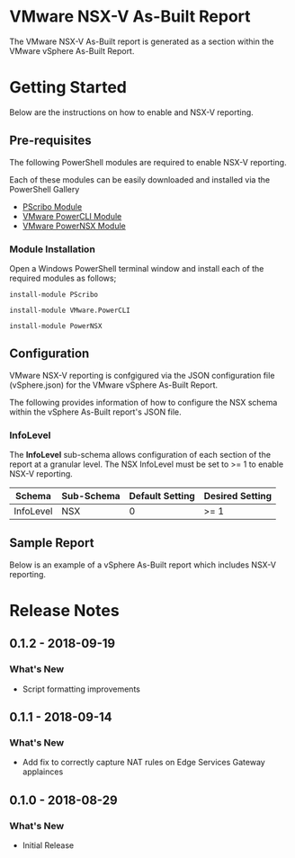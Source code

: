# VMware NSX-V As-Built Report
The VMware NSX-V As-Built report is generated as a section within the VMware vSphere As-Built Report.

# Getting Started
Below are the instructions on how to enable and NSX-V reporting.

## Pre-requisites
The following PowerShell modules are required to enable NSX-V reporting.

Each of these modules can be easily downloaded and installed via the PowerShell Gallery 

- [PScribo Module](https://www.powershellgallery.com/packages/PScribo/)
- [VMware PowerCLI Module](https://www.powershellgallery.com/packages/VMware.PowerCLI/)
- [VMware PowerNSX Module](https://github.com/vmware/powernsx)

### Module Installation

Open a Windows PowerShell terminal window and install each of the required modules as follows;

    install-module PScribo

    install-module VMware.PowerCLI

    install-module PowerNSX

## Configuration
VMware NSX-V reporting is confgigured via the JSON configuration file (vSphere.json) for the VMware vSphere As-Built Report.

The following provides information of how to configure the NSX schema within the vSphere As-Built report's JSON file.

### InfoLevel
The **InfoLevel** sub-schema allows configuration of each section of the report at a granular level. The NSX InfoLevel must be set to >= 1 to enable NSX-V reporting.

| Schema | Sub-Schema | Default Setting | Desired Setting |
| ------ | ---------- | --------------- | --------------|
| InfoLevel | NSX | 0 | >= 1

## Sample Report
Below is an example of a vSphere As-Built report which includes NSX-V reporting.

# Release Notes

## 0.1.2 - 2018-09-19
### What's New
- Script formatting improvements 

## 0.1.1 - 2018-09-14
### What's New
- Add fix to correctly capture NAT rules on Edge Services Gateway applainces

## 0.1.0 - 2018-08-29
### What's New
- Initial Release